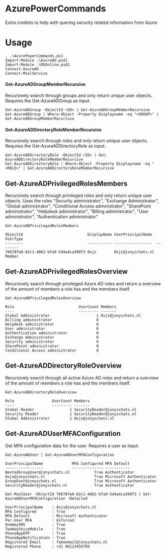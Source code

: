 # AzurePowerCommands
Extra cmdlets to help with quering security related information from Azure

# Usage
```
. .\AzurePowerCommands.ps1
Import-Module .\AzureAD.psd1
Import-Module .\MSOnline.psd1
Connect-AzureAD
Connect-MsolService
```

#### Get-AzureADGroupMemberRecursive
Recursively search through groups and only return unique user objects. Requires the Get-AzureADGroup as input.

```
Get-AzureADGroup -ObjectId <ID> | Get-AzureADGroupMemberRecursive
Get-AzureADGroup | Where-Object -Property Displayname -eq "<GROUP>" | Get-AzureADGroupMemberRecursive
```

#### Get-AzureADDirectoryRoleMemberRecursive
Recursively search through roles and only return unique user objects. Requires the Get-AzureADDirectoryRole as input.

```
Get-AzureADDirectoryRole -ObjectId <ID> | Get-AzureADDirectoryRoleMemberRecursive
Get-AzureADDirectoryRole | Where-Object -Property Displayname -eq "<ROLE>" | Get-AzureADDirectoryRoleMemberRecursive
```

## Get-AzureADPrivilegedRolesMembers
Recursively search through privileged roles and only return unique user objects. Uses the roles "Security administrator", "Exchange Administrator", "Global administrator", "Conditional Access administrator", "SharePoint administrator", "Helpdesk administrator", "Billing administrator", "User administrator", "Authentication administrator"

```
Get-AzureADPrivilegedRolesMembers

ObjectId                             DisplayName UserPrincipalName  UserType
--------                             ----------- -----------------  --------
766787e8-82c1-4062-bfa9-5d4a4ca300f3 0xjs        0xjs@jonyschats.nl Member
```

## Get-AzureADPrivilegedRolesOverview
Recursively search through privileged Azure AD roles and return a overview of the amount of members a role has and the members itself.

```
Get-AzureADPrivilegedRolesOverview

Role                             UserCount Members
----                             --------- -------
Global Administrator                     1 0xjs@jonyschats.nl
Billing administrator                    0
Helpdesk administrator                   0
User administrator                       0
Authentication administrator             0
Exchange Administrator                   0
Security administrator                   0
SharePoint administrator                 0
Conditional Access administrator         0
```

## Get-AzureADDirectoryRoleOverview
Recursively search through all active Azure AD roles and return a overview of the amount of members a role has and the members itself.

```
Get-AzureADDirectoryRoleOverview

Role                 UserCount Members
----                 --------- -------
Global Reader                1 SecurityReader@jonyschats.nl
Security Reader              1 SecurityReader@jonyschats.nl
Global Administrator         1 0xjs@jonyschats.nl
```

## Get-AzureADUserMFAConfiguration
Get MFA configuration data for the user. Requires a user as input.

```
Get-AzureADUser | Get-AzureADUserMFAConfiguration

UserPrincipalName             MFA Configured MFA Default
-----------------             -------------- -----------
NestedGroupUser@jonyschats.nl           True Authenticator
0xjs@jonyschats.nl                      True Microsoft Authenticator
GroupUser@jonyschats.nl                 True Microsoft Authenticator
SecurityReader@jonyschats.nl            True Authenticator
```


```
Get-MsolUser -ObjectId 766787e8-82c1-4062-bfa9-5d4a4ca300f3 | Get-AzureADUserMFAConfiguration -Detailed

UserPrincipalName    : 0xjs@jonyschats.nl
MFA Configured       : True
MFA Default          : Microsoft Authenticator
Per-User MFA         : Enforced
OneWaySMS            : True
TwoWayVoiceMobile    : True
PhoneAppOTP          : True
PhoneAppNotification : True
Registered Email     : fakeemail@jonyschats.nl
Registered Phone     : +31 06123456789
```
